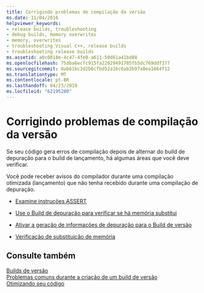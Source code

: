 ```yaml
---
title: Corrigindo problemas de compilação da versão
ms.date: 11/04/2016
helpviewer_keywords:
- release builds, troubleshooting
- debug builds, memory overwrites
- memory, overwrites
- troubleshooting Visual C++, release builds
- troubleshooting release builds
ms.assetid: a0c0818e-4c47-4fe0-a611-50d61a41bd88
ms.openlocfilehash: 75dba6ecfc915fa22829491705fb5dc769ddf377
ms.sourcegitcommit: 0ab61bc3d2b6cfbd52a16c6ab2b97a8ea1864f12
ms.translationtype: MT
ms.contentlocale: pt-BR
ms.lasthandoff: 04/23/2019
ms.locfileid: "62195280"
---
```

# <a name="fixing-release-build-problems"></a>Corrigindo problemas de compilação da versão

Se seu código gera erros de compilação depois de alternar do build de depuração para o build de lançamento, há algumas áreas que você deve verificar.

Você pode receber avisos do compilador durante uma compilação otimizada (lançamento) que não tenha recebido durante uma compilação de depuração.

- [Examine instruções ASSERT](using-verify-instead-of-assert.md)

- [Use o Build de depuração para verificar se há memória substitui](using-the-debug-build-to-check-for-memory-overwrite.md)

- [Ativar a geração de informações de depuração para o Build de versão](how-to-debug-a-release-build.md)

- [Verificação de substituição de memória](checking-for-memory-overwrites.md)

## <a name="see-also"></a>Consulte também

[Builds de versão](release-builds.md)<br/>
[Problemas comuns durante a criação de um build de versão](common-problems-when-creating-a-release-build.md)<br/>
[Otimizando seu código](optimizing-your-code.md)
